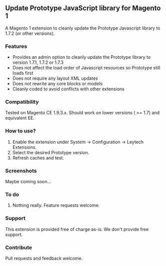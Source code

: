 ## Update Prototype JavaScript library for Magento 1
A Magento 1 extension to cleanly update the Prototype Javascript library to 1.7.2 (or other versions).

### Features

- Provides an admin option to cleanly update the Prototype library to version 1.7.1, 1.7.2 or 1.7.3
- Does not affect the load order of Javascript resources so Prototype still loads first
- Does not require any layout XML updates
- Does not rewrite any core blocks or models
- Cleanly coded to avoid conflicts with other extensions

### Compatibility

Tested on Magento CE 1.9.3.x. Should work on lower versions ( >= 1.7) and equivalent EE. 

### How to use?

1. Enable the extension under System -> Configuration -> Leytech Extensions.
2. Select the desired Prototype version.
3. Refresh caches and test.

### Screenshots

Maybe coming soon...

### To do

1. Nothing really. Feature requests welcome.

### Support

This extension is provided free of charge as-is. We don't provide free support.

### Contribute

Pull requests and feedback welcome.